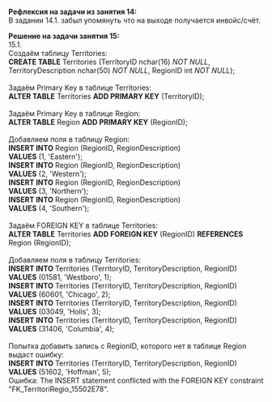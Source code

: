 **Рефлексия на задачи из занятия 14:**</br>
В задании 14.1. забыл упомянуть что на выходе получается инвойс/счёт.

**Решение на задачи занятия 15:**</br>
15.1.</br>
Создаём таблицу Territories:</br>
**CREATE TABLE** Territories (TerritoryID nchar(16) *NOT NULL*, TerritoryDescription nchar(50) *NOT NULL*, RegionID int *NOT NULL*);</br>
</br>
Задаём Primary Key в таблице Territories:</br>
**ALTER TABLE** Territories **ADD PRIMARY KEY** (TerritoryID);</br>
</br>
Задаём Primary Key в таблице Region:</br>
**ALTER TABLE** Region **ADD PRIMARY KEY** (RegionID);</br>
</br>
Добавляем поля в таблицу Region:</br>
**INSERT INTO** Region (RegionID, RegionDescription)</br>
**VALUES** (1, 'Eastern');</br>
**INSERT INTO** Region (RegionID, RegionDescription)</br>
**VALUES** (2, 'Western');</br>
**INSERT INTO** Region (RegionID, RegionDescription)</br>
**VALUES** (3, 'Northern');</br>
**INSERT INTO** Region (RegionID, RegionDescription)</br>
**VALUES** (4, 'Southern');</br>
</br>
Задаём FOREIGN KEY в таблице Territories:</br>
**ALTER TABLE** Territories **ADD FOREIGN KEY** (RegionID) **REFERENCES** Region (RegionID);</br>
</br>
Добавляем поля в таблицу Territories:</br>
**INSERT INTO** Territories (TerritoryID, TerritoryDescription, RegionID)</br>
**VALUES** (01581, 'Westboro', 1);</br>
**INSERT INTO** Territories (TerritoryID, TerritoryDescription, RegionID)</br>
**VALUES** (60601, 'Chicago', 2);</br>
**INSERT INTO** Territories (TerritoryID, TerritoryDescription, RegionID)</br>
**VALUES** (03049, 'Holis', 3);</br>
**INSERT INTO** Territories (TerritoryID, TerritoryDescription, RegionID)</br>
**VALUES** (31406, 'Columbia', 4);</br>
</br>
Попытка добавить запись с RegionID, которого нет в таблице Region выдаст ошибку:</br>
**INSERT INTO** Territories (TerritoryID, TerritoryDescription, RegionID)</br>
**VALUES** (51602, 'Hoffman', 5);</br>
Ошибка: The INSERT statement conflicted with the FOREIGN KEY constraint "FK_TerritoriRegio_15502E78".</br>
